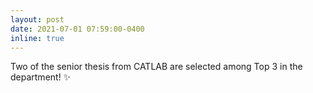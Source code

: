 ```yaml
---
layout: post
date: 2021-07-01 07:59:00-0400
inline: true
---
```


Two of the senior thesis from CATLAB are selected among Top 3 in the department! :sparkles: